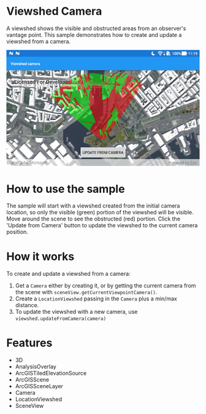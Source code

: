 # Viewshed Camera

A viewshed shows the visible and obstructed areas from an observer's vantage point. This sample demonstrates how to create and update a viewshed from a camera.

![Viewshed Camera App](viewshed-camera.png)

# How to use the sample

The sample will start with a viewshed created from the initial camera location, so only the visible (green) 
portion of the viewshed will be visible. Move around the scene to see the obstructed (red) portion. Click the 'Update 
from Camera' button to update the viewshed to the current camera position.


# How it works

To create and update a viewshed from a camera:

1. Get a `Camera` either by creating it, or by getting the current camera from the scene with `sceneView.getCurrentViewpointCamera()`.
2. Create a `LocationViewshed` passing in the `Camera` plus a min/max distance.
3. To update the viewshed with a new camera, use `viewshed.updateFromCamera(camera)`

# Features

* 3D
* AnalysisOverlay
* ArcGISTiledElevationSource
* ArcGISScene
* ArcGISSceneLayer
* Camera
* LocationViewshed
* SceneView
